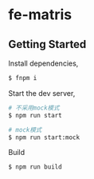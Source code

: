 # fe-matris

## Getting Started

Install dependencies,

```bash
$ fnpm i
```

Start the dev server,

```bash
# 不采用mock模式
$ npm run start

# mock模式
$ npm run start:mock
```

Build
```
$ npm run build
```

